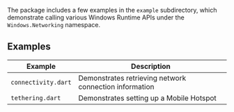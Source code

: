 The package includes a few examples in the `example` subdirectory, which
demonstrate calling various Windows Runtime APIs under the `Windows.Networking`
namespace.

## Examples

| Example             | Description                                            |
| ------------------- | ------------------------------------------------------ |
| `connectivity.dart` | Demonstrates retrieving network connection information |
| `tethering.dart`    | Demonstrates setting up a Mobile Hotspot               |
